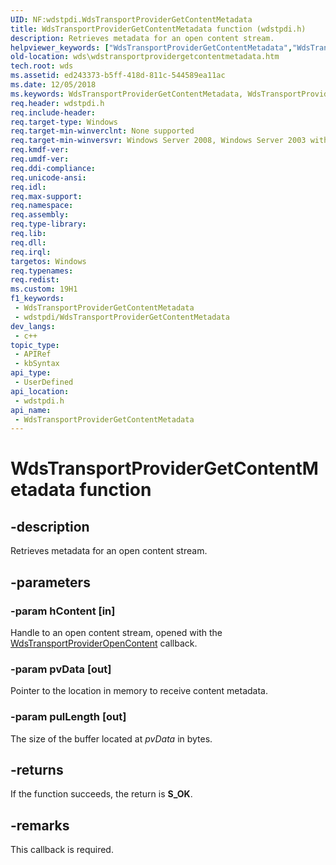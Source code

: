 ```yaml
---
UID: NF:wdstpdi.WdsTransportProviderGetContentMetadata
title: WdsTransportProviderGetContentMetadata function (wdstpdi.h)
description: Retrieves metadata for an open content stream.
helpviewer_keywords: ["WdsTransportProviderGetContentMetadata","WdsTransportProviderGetContentMetadata callback","WdsTransportProviderGetContentMetadata callback function [Windows Deployment Services]","wds.wdstransportprovidergetcontentmetadata","wdstpdi/WdsTransportProviderGetContentMetadata"]
old-location: wds\wdstransportprovidergetcontentmetadata.htm
tech.root: wds
ms.assetid: ed243373-b5ff-418d-811c-544589ea11ac
ms.date: 12/05/2018
ms.keywords: WdsTransportProviderGetContentMetadata, WdsTransportProviderGetContentMetadata callback, WdsTransportProviderGetContentMetadata callback function [Windows Deployment Services], wds.wdstransportprovidergetcontentmetadata, wdstpdi/WdsTransportProviderGetContentMetadata
req.header: wdstpdi.h
req.include-header: 
req.target-type: Windows
req.target-min-winverclnt: None supported
req.target-min-winversvr: Windows Server 2008, Windows Server 2003 with SP2 [desktop apps only]
req.kmdf-ver: 
req.umdf-ver: 
req.ddi-compliance: 
req.unicode-ansi: 
req.idl: 
req.max-support: 
req.namespace: 
req.assembly: 
req.type-library: 
req.lib: 
req.dll: 
req.irql: 
targetos: Windows
req.typenames: 
req.redist: 
ms.custom: 19H1
f1_keywords:
 - WdsTransportProviderGetContentMetadata
 - wdstpdi/WdsTransportProviderGetContentMetadata
dev_langs:
 - c++
topic_type:
 - APIRef
 - kbSyntax
api_type:
 - UserDefined
api_location:
 - wdstpdi.h
api_name:
 - WdsTransportProviderGetContentMetadata
---
```


# WdsTransportProviderGetContentMetadata function


## -description

Retrieves metadata for an open content stream.

## -parameters

### -param hContent [in]

Handle to an open content stream, opened with the <a href="/windows/desktop/api/wdstpdi/nf-wdstpdi-wdstransportprovideropencontent">WdsTransportProviderOpenContent</a> callback.

### -param pvData [out]

Pointer to the location in memory to receive content metadata.

### -param pulLength [out]

The size of the buffer located at <i>pvData</i> in bytes.

## -returns

If the function succeeds, the return is <b>S_OK</b>.

## -remarks

This callback is required.